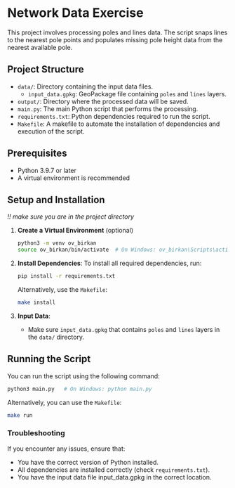 # Network Data Exercise

This project involves processing poles and lines data. 
The script snaps lines to the nearest pole points and populates missing pole height data from the nearest available pole.

## Project Structure

- `data/`: Directory containing the input data files.
  - `input_data.gpkg`: GeoPackage file containing `poles` and `lines` layers.
- `output/`: Directory where the processed data will be saved.
- `main.py`: The main Python script that performs the processing.
- `requirements.txt`: Python dependencies required to run the script.
- `Makefile`: A makefile to automate the installation of dependencies and execution of the script.

## Prerequisites

- Python 3.9.7 or later
- A virtual environment is recommended

## Setup and Installation

*!! make sure you are in the project directory*

1. **Create a Virtual Environment** (optional)
    ```bash
    python3 -m venv ov_birkan
    source ov_birkan/bin/activate  # On Windows: ov_birkan\Scripts\activate
    ```

2. **Install Dependencies**:
    To install all required dependencies, run:
    ```bash
    pip install -r requirements.txt
    ```

    Alternatively, use the `Makefile`:
    ```bash
    make install
    ```

3. **Input Data**:
    - Make sure `input_data.gpkg` that contains `poles` and `lines` layers in the `data/` directory.

## Running the Script

You can run the script using the following command:

```bash
python3 main.py   # On Windows: python main.py
```

Alternatively, you can use the `Makefile`:
```bash
make run
```


### Troubleshooting
If you encounter any issues, ensure that:

 - You have the correct version of Python installed.
 - All dependencies are installed correctly (check `requirements.txt`).
 - You have the input data file input_data.gpkg in the correct location.
